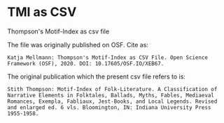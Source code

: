 # TMI as CSV
Thompson's Motif-Index as csv file

The file was originally published on OSF. Cite as:

    Katja Mellmann: Thompson's Motif-Index as CSV File. Open Science Framework (OSF), 2020. DOI: 10.17605/OSF.IO/XEB67.

The original publication which the present csv file refers to is:

    Stith Thompson: Motif-Index of Folk-Literature. A Classification of Narrative Elements in Folktales, Ballads, Myths, Fables, Mediaeval Romances, Exempla, Fabliaux, Jest-Books, and Local Legends. Revised and enlarged ed. 6 vls. Bloomington, IN: Indiana University Press 1955-1958.

